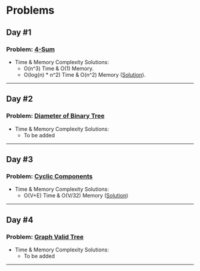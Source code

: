 # Problems
## Day #1
### Problem: [4-Sum](https://leetcode.com/problems/4sum-ii/)
+ Time & Memory Complexity Solutions:
    - O(n^3) Time & O(1) Memory.
    - O(log(n) * n^2) Time & O(n^2) Memory ([Solution](https://github.com/omar2682000/Interviewes-Training/blob/main/Solutions/4sums_solution.cpp)).
________________________________________________________________________________________________________________________________________
## Day #2
### Problem: [Diameter of Binary Tree](https://leetcode.com/problems/diameter-of-binary-tree/)
+ Time & Memory Complexity Solutions:
    - To be added
________________________________________________________________________________________________________________________________________
## Day #3
### Problem: [Cyclic Components](https://codeforces.com/problemset/problem/977/E)
+ Time & Memory Complexity Solutions:
    - O(V+E) Time & O(V/32) Memory ([Solution](https://github.com/omar2682000/Interviewes-Training/blob/main/Solutions/Cyclic_Components.cpp))
________________________________________________________________________________________________________________________________________
## Day #4
### Problem: [Graph Valid Tree](https://leetcode.com/problems/graph-valid-tree/)
+ Time & Memory Complexity Solutions:
    - To be added
________________________________________________________________________________________________________________________________________
